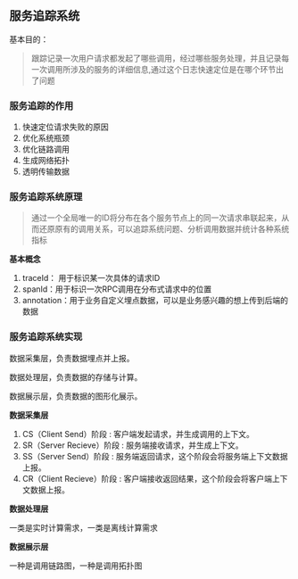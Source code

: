 ## 服务追踪系统
基本目的：
>跟踪记录一次用户请求都发起了哪些调用，经过哪些服务处理，并且记录每一次调用所涉及的服务的详细信息,通过这个日志快速定位是在哪个环节出了问题

### 服务追踪的作用
1. 快速定位请求失败的原因
2. 优化系统瓶颈
3. 优化链路调用
4. 生成网络拓扑
5. 透明传输数据

### 服务追踪系统原理
> 通过一个全局唯一的ID将分布在各个服务节点上的同一次请求串联起来，从而还原原有的调用关系，可以追踪系统问题、分析调用数据并统计各种系统指标

**基本概念**

1. traceId： 用于标识某一次具体的请求ID
2. spanId：用于标识一次RPC调用在分布式请求中的位置
3. annotation：用于业务自定义埋点数据，可以是业务感兴趣的想上传到后端的数据

### 服务追踪系统实现
数据采集层，负责数据埋点并上报。

数据处理层，负责数据的存储与计算。

数据展示层，负责数据的图形化展示。

**数据采集层**

1. CS（Client Send）阶段 : 客户端发起请求，并生成调用的上下文。
2. SR（Server Recieve）阶段 : 服务端接收请求，并生成上下文。
3. SS（Server Send）阶段 : 服务端返回请求，这个阶段会将服务端上下文数据上报。
4. CR（Client Recieve）阶段 : 客户端接收返回结果，这个阶段会将客户端上下文数据上报。

**数据处理层**

一类是实时计算需求，一类是离线计算需求

**数据展示层**

一种是调用链路图，一种是调用拓扑图


